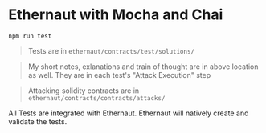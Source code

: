 # Ethernaut with Mocha and Chai

`npm run test`

>Tests are in `ethernaut/contracts/test/solutions/`

> My short notes, exlanations and train of thought are in above location as well. They are in each test's "Attack Execution" step

>Attacking solidity contracts are in `ethernaut/contracts/contracts/attacks/`

All Tests are integrated with Ethernaut. Ethernaut will natively create and validate the tests.
